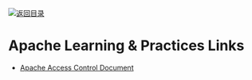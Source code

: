 [![返回目录](https://user-images.githubusercontent.com/5803001/38079637-ff0abcf0-3371-11e8-9b76-ad651620afc7.jpg)](https://github.com/wxyyxc1992/Awesome-Links) 
 
 
 
 
 


 


 


 



# Apache  Learning & Practices Links

- [Apache Access Control Document](https://httpd.apache.org/docs/2.4/howto/access.html)
